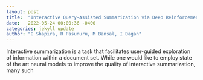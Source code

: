 ```yaml
---
layout: post
title:  "Interactive Query-Assisted Summarization via Deep Reinforcement Learning"
date:   2022-05-24 00:00:36 -0400
categories: jekyll update
author: "O Shapira, R Pasunuru, M Bansal, I Dagan"
---
```

Interactive summarization is a task that facilitates user-guided exploration of information within a document set. While one would like to employ state of the art neural models to improve the quality of interactive summarization, many such 